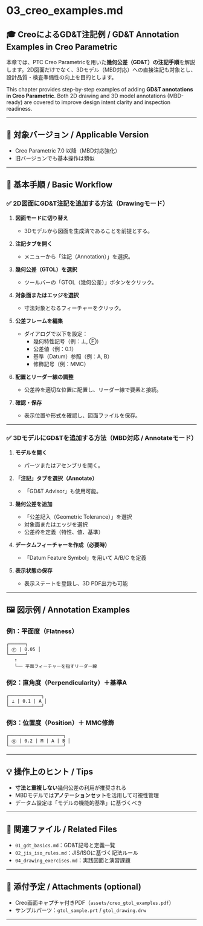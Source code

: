 # 03_creo_examples.md

## 🎓 CreoによるGD&T注記例 / GD&T Annotation Examples in Creo Parametric

本章では、PTC Creo Parametricを用いた**幾何公差（GD&T）の注記手順**を解説します。2D図面だけでなく、3Dモデル（MBD対応）への直接注記も対象とし、設計品質・検査準備性の向上を目的とします。

This chapter provides step-by-step examples of adding **GD&T annotations in Creo Parametric**. Both 2D drawing and 3D model annotations (MBD-ready) are covered to improve design intent clarity and inspection readiness.

---

## 📘 対象バージョン / Applicable Version

- Creo Parametric 7.0 以降（MBD対応強化）
- 旧バージョンでも基本操作は類似

---

## 🧭 基本手順 / Basic Workflow

### ✅ 2D図面にGD&T注記を追加する方法（Drawingモード）

1. **図面モードに切り替え**  
   - 3Dモデルから図面を生成済であることを前提とする。

2. **注記タブを開く**  
   - メニューから「注記（Annotation）」を選択。

3. **幾何公差（GTOL）を選択**  
   - ツールバーの「GTOL（幾何公差）」ボタンをクリック。

4. **対象面またはエッジを選択**  
   - 寸法対象となるフィーチャーをクリック。

5. **公差フレームを編集**  
   - ダイアログで以下を設定：  
     - 幾何特性記号（例：⊥, Ⓕ）  
     - 公差値（例：0.1）  
     - 基準（Datum）参照（例：A, B）  
     - 修飾記号（例：MMC）

6. **配置とリーダー線の調整**  
   - 公差枠を適切な位置に配置し、リーダー線で要素と接続。

7. **確認・保存**  
   - 表示位置や形式を確認し、図面ファイルを保存。

---

### ✅ 3DモデルにGD&Tを追加する方法（MBD対応 / Annotateモード）

1. **モデルを開く**  
   - パーツまたはアセンブリを開く。

2. **「注記」タブを選択（Annotate）**  
   - 「GD&T Advisor」も使用可能。

3. **幾何公差を追加**  
   - 「公差記入（Geometric Tolerance）」を選択  
   - 対象面またはエッジを選択  
   - 公差枠を定義（特性、値、基準）

4. **データムフィーチャーを作成（必要時）**  
   - 「Datum Feature Symbol」を用いて A/B/C を定義

5. **表示状態の保存**  
   - 表示ステートを登録し、3D PDF出力も可能

---

## 🖼️ 図示例 / Annotation Examples

### 例1：平面度（Flatness）

```
┌──────┐
│ Ⓕ | 0.05 │
└──────┘
   ↑
   └── 平面フィーチャーを指すリーダー線
```

### 例2：直角度（Perpendicularity）＋基準A

```
┌────────────┐
│ ⊥ | 0.1 | A │
└────────────┘
```

### 例3：位置度（Position）＋ MMC修飾

```
┌────────────────────┐
│ Ⓜ | 0.2 | M | A | B │
└────────────────────┘
```

---

## 💡 操作上のヒント / Tips

- **寸法と重複しない**幾何公差の利用が推奨される
- MBDモデルでは**アノテーションセット**を活用して可視性管理
- データム設定は「モデルの機能的基準」に基づくべき

---

## 🔗 関連ファイル / Related Files

- `01_gdt_basics.md`：GD&T記号と定義一覧  
- `02_jis_iso_rules.md`：JIS/ISOに基づく記法ルール  
- `04_drawing_exercises.md`：実践図面と演習課題

---

## 📎 添付予定 / Attachments (optional)

- Creo画面キャプチャ付きPDF（`assets/creo_gtol_examples.pdf`）  
- サンプルパーツ：`gtol_sample.prt` / `gtol_drawing.drw`

---
